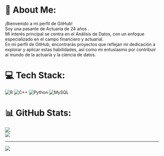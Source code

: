 # 💫 About Me:
¡Bienvenido a mi perfil de GitHub! <br>Soy una pasante de Actuaría de 24 años .<br>Mi interés principal se centra en el Análisis de Datos, con un enfoque especializado en el campo financiero y actuarial.<br>En mi perfil de GitHub, encontrarás proyectos que reflejan mi dedicación a explorar y aplicar estas habilidades, así como mi entusiasmo por contribuir al mundo de la actuaría y la ciencia de datos. 


# 💻 Tech Stack:
![R](https://img.shields.io/badge/r-%23276DC3.svg?style=for-the-badge&logo=r&logoColor=white) ![C++](https://img.shields.io/badge/c++-%2300599C.svg?style=for-the-badge&logo=c%2B%2B&logoColor=white) ![Python](https://img.shields.io/badge/python-3670A0?style=for-the-badge&logo=python&logoColor=ffdd54) ![MySQL](https://img.shields.io/badge/mysql-%2300000f.svg?style=for-the-badge&logo=mysql&logoColor=white)
# 📊 GitHub Stats:
![](https://github-readme-streak-stats.herokuapp.com/?user=AyalaR-Act&theme=dark&hide_border=false)<br/>
![](https://github-readme-stats.vercel.app/api/top-langs/?username=AyalaR-Act&theme=dark&hide_border=false&include_all_commits=false&count_private=false&layout=compact)

---
[![](https://visitcount.itsvg.in/api?id=AyalaR-Act&icon=0&color=0)](https://visitcount.itsvg.in)

<!-- Proudly created with GPRM ( https://gprm.itsvg.in ) -->
